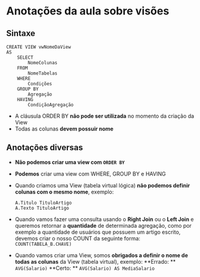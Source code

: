 # Anotações da aula sobre visões

## Sintaxe
```
CREATE VIEW vwNomeDaView
AS
	SELECT
		NomeColunas
	FROM
		NomeTabelas
	WHERE
		Condições
	GROUP BY
		Agregação
	HAVING
		CondiçãoAgregação
```

- A cláusula ORDER BY **não pode ser utilizada** no momento da criação da View
- Todas as colunas **devem possuir nome**

## Anotações diversas
- **Não podemos criar uma view com `ORDER BY`**
- **Podemos** criar uma view com WHERE, GROUP BY e HAVING
- Quando criamos uma View (tabela virtual lógica) **não podemos definir colunas com o mesmo nome**, exemplo:
	```
	A.Titulo TituloArtigo
	A.Texto TituloArtigo
	```
- Quando vamos fazer uma consulta usando o **Right Join** ou o **Left Join** e queremos retornar a **quantidade** de determinada agregação, como por exemplo a quantidade de usuários que possuem um artigo escrito, devemos criar o nosso COUNT da seguinte forma:
	`COUNT(TABELA_B.CHAVE)`

- Quando vamos criar uma View, somos **obrigados a definir o nome de todas as colunas** da View (tabela virtual), exemplo:
	**Errado: **
	```AVG(Salario)```
	**Certo: **
	```AVG(Salario) AS MediaSalario```
